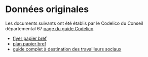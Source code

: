 # Données originales

Les documents suivants ont été établis par le Codelico du Conseil départemental 67 [page du guide Codelico](http://codelico.67.free.fr/a_wp314/?page_id=1379)

- [flyer papier bref](2018_codelico_plkt_fr.pdf)
- [plan papier bref](2018_codelico_plan_stbg.pdf)
- [guide complet à destination des travailleurs sociaux](2018_codelico_guide_p.pdf)


